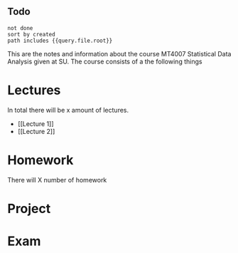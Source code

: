 ## Todo
```tasks
not done
sort by created
path includes {{query.file.root}}
```
This are the notes and information about the course MT4007 Statistical Data Analysis given at SU. The course consists of a the following things
# Lectures
In total there will be x amount of lectures.
- [[Lecture 1]]
- [[Lecture 2]]
# Homework
There will X number of homework

# Project

# Exam
